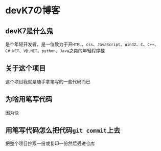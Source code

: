 # devK7の博客
## devK7是什么鬼
是个年轻开发者，是一位致力于开`HTML`、`css`、`JavaScript`、`Win32`、`C`、`C++`、`C#.NET`、`VB.NET`、`python`、`Java`之类的年轻程序猿
## 关于这个项目
这个项目我就是随手拿笔写的一些代码而已
## 为啥用笔写代码
因为快
## 用笔写代码怎么把代码`git commit`上去
把整个项目抄写一份或复印一份然后丢进仓库

